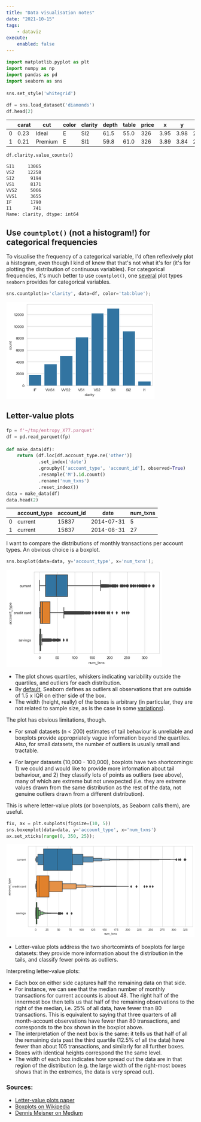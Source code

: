 ```yaml
---
title: "Data visualisation notes"
date: "2021-10-15"
tags:
    - dataviz
execute:
    enabled: false
---
```


<script src="https://cdnjs.cloudflare.com/ajax/libs/require.js/2.3.6/require.min.js" integrity="sha512-c3Nl8+7g4LMSTdrm621y7kf9v3SDPnhxLNhcjFJbKECVnmZHTdo+IRO05sNLTH/D3vA6u1X32ehoLC7WFVdheg==" crossorigin="anonymous"></script>
<script src="https://cdnjs.cloudflare.com/ajax/libs/jquery/3.5.1/jquery.min.js" integrity="sha512-bLT0Qm9VnAYZDflyKcBaQ2gg0hSYNQrJ8RilYldYQ1FxQYoCLtUjuuRuZo+fjqhx/qtq/1itJ0C2ejDxltZVFg==" crossorigin="anonymous"></script>
<script type="application/javascript">define('jquery', [],function() {return window.jQuery;})</script>


``` python
import matplotlib.pyplot as plt
import numpy as np
import pandas as pd
import seaborn as sns

sns.set_style('whitegrid')
```

``` python
df = sns.load_dataset('diamonds')
df.head(2)
```

<div>
<style scoped>
    .dataframe tbody tr th:only-of-type {
        vertical-align: middle;
    }

    .dataframe tbody tr th {
        vertical-align: top;
    }

    .dataframe thead th {
        text-align: right;
    }
</style>

|     | carat | cut     | color | clarity | depth | table | price | x    | y    | z    |
|-----|-------|---------|-------|---------|-------|-------|-------|------|------|------|
| 0   | 0.23  | Ideal   | E     | SI2     | 61.5  | 55.0  | 326   | 3.95 | 3.98 | 2.43 |
| 1   | 0.21  | Premium | E     | SI1     | 59.8  | 61.0  | 326   | 3.89 | 3.84 | 2.31 |

</div>

``` python
df.clarity.value_counts()
```

    SI1     13065
    VS2     12258
    SI2      9194
    VS1      8171
    VVS2     5066
    VVS1     3655
    IF       1790
    I1        741
    Name: clarity, dtype: int64

## Use `countplot()` (not a histogram!) for categorical frequencies

To visualise the frequency of a categorical variable, I'd often reflexively plot a histogram, even though I kind of knew that that's not what it's for (it's for plotting the distribution of continuous variables). For categorical frequencies, it's much better to use `countplot()`, one [several](https://seaborn.pydata.org/api.html#categorical-plots) plot types `seaborn` provides for categorical variables.

``` python
sns.countplot(x='clarity', data=df, color='tab:blue');
```

![](data-visualisation-notes_files/figure-markdown_strict/cell-5-output-1.png)

## Letter-value plots

``` python
fp = f'~/tmp/entropy_X77.parquet'
df = pd.read_parquet(fp)

def make_data(df):
    return (df.loc[df.account_type.ne('other')]
            .set_index('date')
            .groupby(['account_type', 'account_id'], observed=True)
            .resample('M').id.count()
            .rename('num_txns')
            .reset_index())
data = make_data(df)
data.head(2)
```

<div>
<style scoped>
    .dataframe tbody tr th:only-of-type {
        vertical-align: middle;
    }

    .dataframe tbody tr th {
        vertical-align: top;
    }

    .dataframe thead th {
        text-align: right;
    }
</style>

|     | account_type | account_id | date       | num_txns |
|-----|--------------|------------|------------|----------|
| 0   | current      | 15837      | 2014-07-31 | 5        |
| 1   | current      | 15837      | 2014-08-31 | 27       |

</div>

I want to compare the distributions of monthly transactions per account types. An obvious choice is a boxplot.

``` python
sns.boxplot(data=data, y='account_type', x='num_txns');
```

![](data-visualisation-notes_files/figure-markdown_strict/cell-7-output-1.png)

-   The plot shows quartiles, whiskers indicating variability outside the quartiles, and outliers for each distribution.
-   By [default](https://seaborn.pydata.org/generated/seaborn.boxplot.html#seaborn.boxplot), Seaborn defines as outliers all observations that are outside of 1.5 x IQR on either side of the box.
-   The width (height, really) of the boxes is arbitrary (in particular, they are not related to sample size, as is the case in some [variations](https://en.wikipedia.org/wiki/Box_plot#Variations)).

The plot has obvious limitations, though.

-   For small datasets (n \< 200) estimates of tail behaviour is unreliable and boxplots provide appropriately vague information beyond the quartiles. Also, for small datasets, the number of outliers is usually small and tractable.

-   For larger datasets (10,000 - 100,000), boxplots have two shortcomings: 1) we could and would like to provide more information about tail behaviour, and 2) they classify lots of points as outliers (see above), many of which are extreme but not unexpected (i.e. they are extreme values drawn from the same distribution as the rest of the data, not genuine outliers drawn from a different distribution).

This is where letter-value plots (or boxenplots, as Seaborn calls them), are useful.

``` python
fix, ax = plt.subplots(figsize=(10, 5))
sns.boxenplot(data=data, y='account_type', x='num_txns')
ax.set_xticks(range(0, 350, 25));
```

![](data-visualisation-notes_files/figure-markdown_strict/cell-8-output-1.png)

-   Letter-value plots address the two shortcomints of boxplots for large datasets: they provide more information about the distribution in the tails, and classify fewer points as outliers.

Interpreting letter-value plots:

-   Each box on either side captures half the remaining data on that side.
-   For instance, we can see that the median number of monthly transactions for current accounts is about 48. The right half of the innermost box then tells us that half of the remaining observations to the right of the median, i.e. 25% of all data, have fewer than 80 transactions. This is equivalent to saying that three quarters of all month-account observations have fewer than 80 transactions, and corresponds to the box shown in the boxplot above.
-   The interpretation of the next box is the same: it tells us that half of all the remaining data past the third quartile (12.5% of all the data) have fewer than about 105 transactions, and similarly for all further boxes.
-   Boxes with identical heights correspond the the same level.
-   The width of each box indicates how spread out the data are in that region of the distribution (e.g. the large width of the right-most boxes shows that in the extremes, the data is very spread out).

### Sources:

-   [Letter-value plots paper](https://vita.had.co.nz/papers/letter-value-plot.html)
-   [Boxplots on Wikipedia](https://en.wikipedia.org/wiki/Box_plot)
-   [Dennis Meisner on Medium](https://towardsdatascience.com/letter-value-plot-the-easy-to-understand-boxplot-for-large-datasets-12d6c1279c97)
